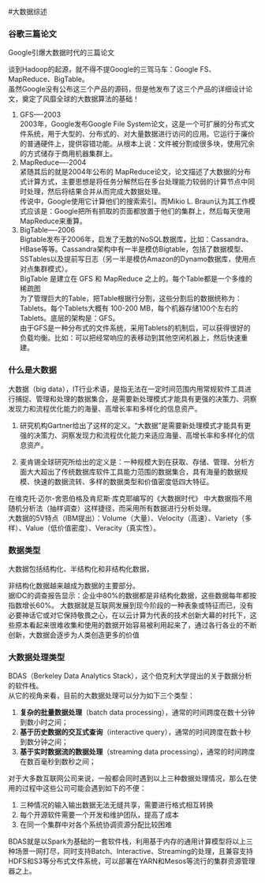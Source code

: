 
#大数据综述

### 谷歌三篇论文
Google引爆大数据时代的三篇论文  

谈到Hadoop的起源，就不得不提Google的三驾马车：Google FS、MapReduce、BigTable。  
虽然Google没有公布这三个产品的源码，但是他发布了这三个产品的详细设计论文，奠定了风靡全球的大数据算法的基础！  
1. GFS—-2003   
 2003年，Google发布Google File System论文，这是一个可扩展的分布式文件系统，用于大型的、分布式的、对大量数据进行访问的应用。它运行于廉价的普通硬件上，提供容错功能。从根本上说：文件被分割成很多块，使用冗余的方式储存于商用机器集群上。  
2. MapReduce—-2004  
紧随其后的就是2004年公布的 MapReduce论文，论文描述了大数据的分布式计算方式，主要思想是将任务分解然后在多台处理能力较弱的计算节点中同时处理，然后将结果合并从而完成大数据处理。  
传说中，Google使用它计算他们的搜索索引。而Mikio L. Braun认为其工作模式应该是：Google把所有抓取的页面都放置于他们的集群上，然后每天使用MapReduce来重算。  
3. BigTable—-2006  
Bigtable发布于2006年，启发了无数的NoSQL数据库，比如：Cassandra、HBase等等。Cassandra架构中有一半是模仿Bigtable，包括了数据模型、SSTables以及提前写日志（另一半是模仿Amazon的Dynamo数据库，使用点对点集群模式）。  
BigTable 是建立在 GFS 和 MapReduce 之上的。每个Table都是一个多维的稀疏图  
为了管理巨大的Table，把Table根据行分割，这些分割后的数据统称为：Tablets。每个Tablets大概有 100-200 MB，每个机器存储100个左右的 Tablets。底层的架构是：GFS。   
由于GFS是一种分布式的文件系统，采用Tablets的机制后，可以获得很好的负载均衡。比如：可以把经常响应的表移动到其他空闲机器上，然后快速重建。  

### 什么是大数据  

大数据（big data），IT行业术语，是指无法在一定时间范围内用常规软件工具进行捕捉、管理和处理的数据集合，是需要新处理模式才能具有更强的决策力、洞察发现力和流程优化能力的海量、高增长率和多样化的信息资产。  


1. 研究机构Gartner给出了这样的定义。“大数据”是需要新处理模式才能具有更强的决策力、洞察发现力和流程优化能力来适应海量、高增长率和多样化的信息资产。  


2. 麦肯锡全球研究所给出的定义是：一种规模大到在获取、存储、管理、分析方面大大超出了传统数据库软件工具能力范围的数据集合，具有海量的数据规模、快速的数据流转、多样的数据类型和价值密度低四大特征。

在维克托·迈尔-舍恩伯格及肯尼斯·库克耶编写的《大数据时代》 中大数据指不用随机分析法（抽样调查）这样捷径，而采用所有数据进行分析处理。  
大数据的5V特点（IBM提出）：Volume（大量）、Velocity（高速）、Variety（多样）、Value（低价值密度）、Veracity（真实性）。


### 数据类型

大数据包括结构化、半结构化和非结构化数据，  

非结构化数据越来越成为数据的主要部分。  
据IDC的调查报告显示：企业中80%的数据都是非结构化数据，这些数据每年都按指数增长60%。 大数据就是互联网发展到现今阶段的一种表象或特征而已，没有必要神话它或对它保持敬畏之心，在以云计算为代表的技术创新大幕的衬托下，这些原本看起来很难收集和使用的数据开始容易被利用起来了，通过各行各业的不断创新，大数据会逐步为人类创造更多的价值


###  大数据处理类型

BDAS（Berkeley Data Analytics Stack），这个伯克利大学提出的关于数据分析的软件栈。  
从它的视角来看，目前的大数据处理可以分为如下三个类型：  
1. **复杂的批量数据处理**（batch data processing），通常的时间跨度在数十分钟到数小时之间；  
2. **基于历史数据的交互式查询**（interactive query），通常的时间跨度在数十秒到数分钟之间；  
3. **基于实时数据流的数据处理**（streaming data processing），通常的时间跨度在数百毫秒到数秒之间；    


对于大多数互联网公司来说，一般都会同时遇到以上三种数据处理情况，那么在使用的过程中这些公司可能会遇到如下的不便：  
1. 三种情况的输入输出数据无法无缝共享，需要进行格式相互转换  
2. 每个开源软件需要一个开发和维护团队，提高了成本  
3. 在同一个集群中对各个系统协调资源分配比较困难    


BDAS就是以Spark为基础的一套软件栈，利用基于内存的通用计算模型将以上三种场景一网打尽，同时支持Batch、Interactive、Streaming的处理，且兼容支持HDFS和S3等分布式文件系统，可以部署在YARN和Mesos等流行的集群资源管理器之上。